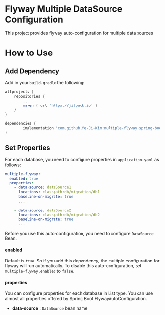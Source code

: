 # Flyway Multiple DataSource Configuration

 This project provides flyway auto-configuration for multiple data sources

# How to Use

## Add Dependency

Add in your `build.gradle` the following:

```groovy
allprojects {
    repositories {
        ...
        maven { url 'https://jitpack.io' }
    }
}
```
```groovy
dependencies {
        implementation 'com.github.Ye-Ji-Kim:multiple-flyway-spring-boot-starter:1.0.0'
}

```

## Set Properties
For each database, you need to configure properties in `application.yaml` as follows:
```yaml
multiple-flyway:
  enabled: true
  properties:
    - data-source: dataSource1
      locations: classpath:db/migration/db1
      baseline-on-migrate: true
      ...
      
    - data-source: dataSource2
      locations: classpath:db/migration/db2
      baseline-on-migrate: true
      ...
```
Before you use this auto-configuration, you need to configure `DataSource` Bean.

#### enabled
Default is `true`. 
So if you add this dependency, the multiple configuration for flyway will run automatically.
To disable this auto-configuration, set `multiple-flyway.enabled` to `false`.

#### properties
You can configure properties for each database in List type.
You can use almost all properties offered by Spring Boot FlywayAutoConfiguration.
- **data-source** : `DataSource` bean name
